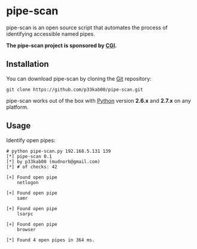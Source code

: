 # pipe-scan

pipe-scan is an open source script that automates the process of identifying accessible named pipes.

**The pipe-scan project is sponsored by [CGI](https://www.cgi.com/en).**

Installation
----

You can download pipe-scan by cloning the [Git](https://github.com/p33kab00/pipe-scan) repository:

    git clone https://github.com/p33kab00/pipe-scan.git

pipe-scan works out of the box with [Python](http://www.python.org/download/) version **2.6.x** and **2.7.x** on any platform.

Usage
----

Identify open pipes:

    # python pipe-scan.py 192.168.5.131 139
    [*] pipe-scan 0.1
    [*] by p33kab00 (mudnorb@gmail.com)
    [*] # of checks: 42

    [+] Found open pipe
        netlogon

    [+] Found open pipe
        samr

    [+] Found open pipe
        lsarpc

    [+] Found open pipe
        browser

    [*] Found 4 open pipes in 364 ms.
